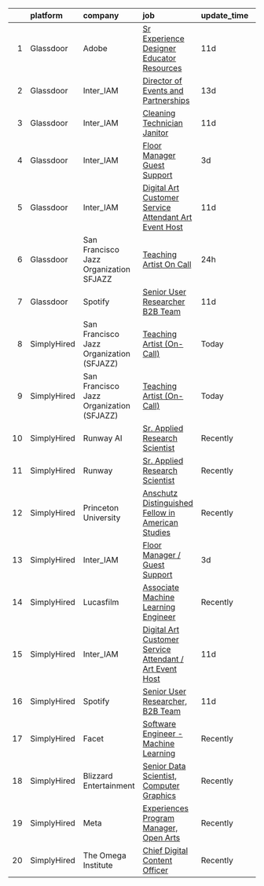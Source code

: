 

|    | platform    | company                                  | job                                                                                                                                                                                                                                                                                                                                                                                                                                                                                                                                                                                                                                                                                                                                                                                                                                                                         | update_time   | location                   |
|---:|:------------|:-----------------------------------------|:----------------------------------------------------------------------------------------------------------------------------------------------------------------------------------------------------------------------------------------------------------------------------------------------------------------------------------------------------------------------------------------------------------------------------------------------------------------------------------------------------------------------------------------------------------------------------------------------------------------------------------------------------------------------------------------------------------------------------------------------------------------------------------------------------------------------------------------------------------------------------|:--------------|:---------------------------|
|  1 | Glassdoor   | Adobe                                    | [Sr Experience Designer  Educator Resources](https://www.glassdoor.com/partner/jobListing.htm?pos=107&ao=1136043&s=58&guid=00000183a1cf3781af4dfb340d2bff91&src=GD_JOB_AD&t=SR&vt=w&cs=1_c6942ba4&cb=1664867055679&jobListingId=1008155725844&jrtk=3-0-1gegsudtgkltn801-1gegsudu3g4e1800-02b01fd7e9d801e6-)                                                                                                                                                                                                                                                                                                                                                                                                                                                                                                                                                                 | 11d           | San Francisco, CA          |
|  2 | Glassdoor   | Inter_IAM                                | [Director of Events and Partnerships](https://www.glassdoor.com/partner/jobListing.htm?pos=102&ao=1136043&s=58&guid=00000183a1cf3781af4dfb340d2bff91&src=GD_JOB_AD&t=SR&vt=w&ea=1&cs=1_93cabdd8&cb=1664867055678&jobListingId=1008150519063&jrtk=3-0-1gegsudtgkltn801-1gegsudu3g4e1800-705fcb3a3a47fd0a-)                                                                                                                                                                                                                                                                                                                                                                                                                                                                                                                                                                   | 13d           | Manhattan                  |
|  3 | Glassdoor   | Inter_IAM                                | [Cleaning Technician   Janitor](https://www.glassdoor.com/partner/jobListing.htm?pos=104&ao=1136043&s=58&guid=00000183a1cf3781af4dfb340d2bff91&src=GD_JOB_AD&t=SR&vt=w&ea=1&cs=1_48859ccd&cb=1664867055678&jobListingId=1008156950790&jrtk=3-0-1gegsudtgkltn801-1gegsudu3g4e1800-56ff69230273e933-)                                                                                                                                                                                                                                                                                                                                                                                                                                                                                                                                                                         | 11d           | New York, NY               |
|  4 | Glassdoor   | Inter_IAM                                | [Floor Manager   Guest Support](https://www.glassdoor.com/partner/jobListing.htm?pos=105&ao=1136043&s=58&guid=00000183a1cf3781af4dfb340d2bff91&src=GD_JOB_AD&t=SR&vt=w&ea=1&cs=1_2201864d&cb=1664867055678&jobListingId=1008173048006&jrtk=3-0-1gegsudtgkltn801-1gegsudu3g4e1800-6baa922eff9a97fd-)                                                                                                                                                                                                                                                                                                                                                                                                                                                                                                                                                                         | 3d            | Manhattan                  |
|  5 | Glassdoor   | Inter_IAM                                | [Digital Art Customer Service Attendant   Art Event Host](https://www.glassdoor.com/partner/jobListing.htm?pos=106&ao=1136043&s=58&guid=00000183a1cf3781af4dfb340d2bff91&src=GD_JOB_AD&t=SR&vt=w&ea=1&cs=1_20ac2c1d&cb=1664867055679&jobListingId=1008155713058&jrtk=3-0-1gegsudtgkltn801-1gegsudu3g4e1800-d2065aeaa8e424f8-)                                                                                                                                                                                                                                                                                                                                                                                                                                                                                                                                               | 11d           | New York, NY               |
|  6 | Glassdoor   | San Francisco Jazz Organization  SFJAZZ  | [Teaching Artist  On Call ](https://www.glassdoor.com/partner/jobListing.htm?pos=101&ao=1110586&s=58&guid=00000183a1cf3781af4dfb340d2bff91&src=GD_JOB_AD&t=SR&vt=w&cs=1_72790261&cb=1664867055678&jobListingId=1008182220602&cpc=3BA4CE39D5B5DEF5&jrtk=3-0-1gegsudtgkltn801-1gegsudu3g4e1800-54e33623c616ada1--6NYlbfkN0BTT1lo8Jwdy_hu5PBsWOg-OgEs4ry3bvHurgSPaoaOHGO1V8_oStUu-IOgcecftEzwODs_iY5s0yVMtSf49Ee8650VAk6OZhIOLzjOfzyADQiK_aFUA_fYDjMgSAxUuKkEsHE7GSh_NxzkwRNLFUQ7DXBrNr4U2tyJlGhve36Y2wiyAG7I1qNNANtxdY4BOa0JZSI44fUQoCfwmAOcfYGURKTe8bKrGJ9D2UWI2_ZUlNSaFpd-rgXKBmuQI6TPiQ2Ag48lVQ5ZwpOvgEJddDUh-tA8bNM5L6iT8FQr8gXE3RN_Z80ngiXJ7Enw-eiC_0BeRH1ORUzqK7XNDy5DTm3r1BVrq1urSnY50-EEEMifV4p_B9pDXQ6BfVRPoJ6MpuSaY2dP_uh6kmWsECBHesoweO4JPI7D5GeLMpfvBYZdBu2irX24dI70VIMXRmcjczIGxinmYAocyBaOLZb16btLXylnYiIY_BQ86jid0pKUpksg0SOwTfqjayu8vRnLmjVfbTZRpPzPZw%3D%3D) | 24h           | San Francisco, CA          |
|  7 | Glassdoor   | Spotify                                  | [Senior User Researcher  B2B Team](https://www.glassdoor.com/partner/jobListing.htm?pos=103&ao=1136043&s=58&guid=00000183a1cf3781af4dfb340d2bff91&src=GD_JOB_AD&t=SR&vt=w&cs=1_63e2b96e&cb=1664867055678&jobListingId=1008156696008&jrtk=3-0-1gegsudtgkltn801-1gegsudu3g4e1800-e4fc1c9976fb5d46-)                                                                                                                                                                                                                                                                                                                                                                                                                                                                                                                                                                           | 11d           | Remote                     |
|  8 | SimplyHired | San Francisco Jazz Organization (SFJAZZ) | [Teaching Artist (On-Call)](https://www.simplyhired.com/job/GKLju0fN3VjuHuLuBFeDe1JElAIneTUc0GzSaguzZNnOXrm6fpA4YQ?q=generative+artist)                                                                                                                                                                                                                                                                                                                                                                                                                                                                                                                                                                                                                                                                                                                                     | Today         | San Francisco Bay Area, CA |
|  9 | SimplyHired | San Francisco Jazz Organization (SFJAZZ) | [Teaching Artist (On-Call)](https://www.simplyhired.com/job/GKLju0fN3VjuHuLuBFeDe1JElAIneTUc0GzSaguzZNnOXrm6fpA4YQ?q=generative+artist)                                                                                                                                                                                                                                                                                                                                                                                                                                                                                                                                                                                                                                                                                                                                     | Today         | San Francisco Bay Area, CA |
| 10 | SimplyHired | Runway AI                                | [Sr. Applied Research Scientist](https://www.simplyhired.com/job/QJIyeSnAdk_J2V7YtHgWH-0r3thnGAttzhBLFB-1tdlN3QoX4cNWeg?q=generative+artist)                                                                                                                                                                                                                                                                                                                                                                                                                                                                                                                                                                                                                                                                                                                                | Recently      | Remote                     |
| 11 | SimplyHired | Runway                                   | [Sr. Applied Research Scientist](https://www.simplyhired.com/job/9tTkkFY-eqZyrdSvCvKWNVfqWkVH8Svjc_29lorXXalIjfC-nAq1EA?q=generative+artist)                                                                                                                                                                                                                                                                                                                                                                                                                                                                                                                                                                                                                                                                                                                                | Recently      | New York, NY               |
| 12 | SimplyHired | Princeton University                     | [Anschutz Distinguished Fellow in American Studies](https://www.simplyhired.com/job/NAnWcmSWvXMey4nJk7OeFV620QldnOmxcbEjZqc3i3iIilL8cRtg4g?q=generative+artist)                                                                                                                                                                                                                                                                                                                                                                                                                                                                                                                                                                                                                                                                                                             | Recently      | Princeton, NJ              |
| 13 | SimplyHired | Inter_IAM                                | [Floor Manager / Guest Support](https://www.simplyhired.com/job/Tb_-spHgOH8FIxTQPaTDGOY6PU95g7TLAjcAJckM3pYTcUPaDjqraw?q=generative+artist)                                                                                                                                                                                                                                                                                                                                                                                                                                                                                                                                                                                                                                                                                                                                 | 3d            | Manhattan, NY              |
| 14 | SimplyHired | Lucasfilm                                | [Associate Machine Learning Engineer](https://www.simplyhired.com/job/NHCbzWRQ1XQtyychoSUQiroJNEZKRqDcszy7P2TGP2ughvn0n-RGgA?q=generative+artist)                                                                                                                                                                                                                                                                                                                                                                                                                                                                                                                                                                                                                                                                                                                           | Recently      | San Francisco, CA          |
| 15 | SimplyHired | Inter_IAM                                | [Digital Art Customer Service Attendant / Art Event Host](https://www.simplyhired.com/job/F9r2IrP3HhqvYHREqbYhunxYc2hyDaXWhvS7hx0BEqF69l7OPZ1uUw?q=generative+artist)                                                                                                                                                                                                                                                                                                                                                                                                                                                                                                                                                                                                                                                                                                       | 11d           | New York, NY               |
| 16 | SimplyHired | Spotify                                  | [Senior User Researcher, B2B Team](https://www.simplyhired.com/job/-NU0kTZXtQdttxmJx6gIBTEXHzZymydZOX5IHkHj1VHBZZjBgYlpVw?q=generative+artist)                                                                                                                                                                                                                                                                                                                                                                                                                                                                                                                                                                                                                                                                                                                              | 11d           | Remote                     |
| 17 | SimplyHired | Facet                                    | [Software Engineer - Machine Learning](https://www.simplyhired.com/job/rRl7LpYqGiIowLAwzbrNzMgXtXTFbKgtp-z9fo66PKEqX4Q6nYlO_w?q=generative+artist)                                                                                                                                                                                                                                                                                                                                                                                                                                                                                                                                                                                                                                                                                                                          | Recently      | San Francisco, CA          |
| 18 | SimplyHired | Blizzard Entertainment                   | [Senior Data Scientist, Computer Graphics](https://www.simplyhired.com/job/FiskW-Gz-FCAVeSnphMRdyWJsI2KrVP0qig6JTACI2hq1lHJkEOfoA?q=generative+artist)                                                                                                                                                                                                                                                                                                                                                                                                                                                                                                                                                                                                                                                                                                                      | Recently      | Irvine, CA                 |
| 19 | SimplyHired | Meta                                     | [Experiences Program Manager, Open Arts](https://www.simplyhired.com/job/39LFdVDZkOVzjzuKxDh39-uXR6pKfcGOkABaQ3gkkuENYK4d0Gs1Og?q=generative+artist)                                                                                                                                                                                                                                                                                                                                                                                                                                                                                                                                                                                                                                                                                                                        | Recently      | Menlo Park, CA             |
| 20 | SimplyHired | The Omega Institute                      | [Chief Digital Content Officer](https://www.simplyhired.com/job/G1D9FkrcxrKb089KGIhcUtufe9nAciOmz-Z9jgwfR-iIJFIjtOIiiw?q=generative+artist)                                                                                                                                                                                                                                                                                                                                                                                                                                                                                                                                                                                                                                                                                                                                 | Recently      | Rhinebeck, NY              |